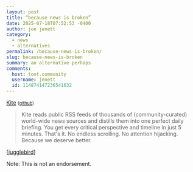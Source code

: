 ```yaml
---
layout: post
title: “because news is broken”
date: 2025-07-18T07:52:53 -0400
author: joe jenett
category:
  - news
  - alternatives
permalink: /because-news-is-broken/
slug: because-news-is-broken
summary: an alternative perhaps
comments:
  host: toot.community
  username: jenett
  id: 114874147236541632
---
```

<p>
<a title="Kite" href="https://kite.kagi.com/">Kite</a> <small>(<a href="https://github.com/kagisearch/kite-public">github</a>)</small>
</p>
<blockquote>
<p>
Kite reads public RSS feeds of thousands of (community-curated) world-wide news sources and distills them into one perfect daily briefing. You get every critical perspective and timeline in just 5 minutes. That's it. No endless scrolling. No attention hijacking. Because we deserve better.
</p>
</blockquote>
[<a title="source" href="https://pinboard.in/u:jugglebird">jugglebird</a>]
<p class="note">Note: This is not an endorsement.</p>
<a href="https://brid.gy/publish/mastodon"></a>